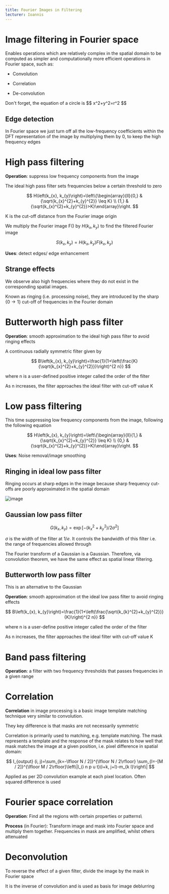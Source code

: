 ```yaml
---
title: Fourier Images in Filtering
lecturer: Ioannis
---
```


# Image filtering in Fourier space

Enables operations which are relatively complex in the spatial domain to
be computed as simpler and computationally more efficient operations in
Fourier space, such as:

-   Convolution

-   Correlation

-   De-convolution

<Important>
Don't forget, the equation of a circle is
$$
x^2+y^2=r^2
$$
</Important>

## Edge detection

In Fourier space we just turn off all the low-frequency coefficients
within the DFT representation of the image by multiplying them by 0, to
keep the high frequency edges

# High pass filtering

**Operation**: suppress low frequency components from the image

The ideal high pass filter sets frequencies below a certain threshold to
zero

$$
H\left(k_{x}, k_{y}\right)=\left\{\begin{array}{ll}{0,} & {\sqrt{k_{x}^{2}+k_{y}^{2}} \leq K} \\ {1,} & {\sqrt{k_{x}^{2}+k_{y}^{2}}>K}\end{array}\right.
$$

K is the cut-off distance from the Fourier image origin

We multiply the Fourier image F() by $H(k_x,k_y)$ to find the filtered
Fourier image

$$
S(k_x,k_y)=H(k_x,k_y)F(k_x,k_y)
$$

**Uses**: detect edges/ edge enhancement

## Strange effects

We observe also high frequencies where they do not exist in the
corresponding spatial images.

Known as ringing (i.e. processing noise), they are introduced by the
sharp $\{0\rightarrow 1\}$ cut-off of frequencies in the Fourier domain

# Butterworth high pass filter

**Operation**: smooth approximation to the ideal high pass filter to
avoid ringing effects

A continuous radially symmetric filter given by

$$
B\left(k_{x}, k_{y}\right)=\frac{1}{1+\left(\frac{K}{\sqrt{k_{x}^{2}+k_{y}^{2}}}\right)^{2 n}}
$$

where n is a user-defined positive integer called the order of the
filter

As n increases, the filter approaches the ideal filter with cut-off
value K

# Low pass filtering

This time suppressing low frequency components from the image, following
the following equation

$$
H\left(k_{x}, k_{y}\right)=\left\{\begin{array}{ll}{1,} & {\sqrt{k_{x}^{2}+k_{y}^{2}} \leq K} \\ {0,} & {\sqrt{k_{x}^{2}+k_{y}^{2}}>K}\end{array}\right.
$$

**Uses**: Noise removal/image smoothing

## Ringing in ideal low pass filter

Ringing occurs at sharp edges in the image because sharp frequency
cut-offs are poorly approximated in the spatial domain

![image](/img/Year_2/Software_Methodologies/Image_Processing/Filtering/low_pass.webp)

## Gaussian low pass filter

$$
G\left(k_{x}, k_{y}\right)=\exp \left[-\left(k_{x}^{2}+k_{y}^{2}\right) / 2 \sigma^{2}\right]
$$

$\sigma$ is the width of the filter at $1/e$. It controls the bandwidth
of this filter i.e. the range of frequencies allowed through

The Fourier transform of a Gaussian is a Gaussian. Therefore, via
convolution theorem, we have the same effect as spatial linear
filtering.

## Butterworth low pass filter

This is an alternative to the Gaussian

**Operation**: smooth approximation ot the ideal low pass filter to
avoid ringing effects

$$
B\left(k_{x}, k_{y}\right)=\frac{1}{1+\left(\frac{\sqrt{k_{k}^{2}+k_{y}^{2}}}{K}\right)^{2 n}}
$$

where n is a user-define positive integer called the order of the
filter

As n increases, the filter approaches the ideal filter with cut-off
value K

# Band pass filtering

**Operation**: a filter with two frequency thresholds that passes
frequencies in a given range

# Correlation

**Correlation** in image processing is a basic image template matching
technique very similar to convolution.

They key difference is that masks are not necessarily symmetric

Correlation is primarily used to matching, e.g. template matching. The
mask represents a template and the response of the mask relates to how
well that mask matches the image at a given position, i.e. pixel
difference in spatial domain:

$$
I_{output} (i, j)=\sum_{k=-\lfloor N / 2]}^{\lfloor N / 2\rfloor} \sum_{l=-[M / 2]}^{\lfloor M / 2\rfloor}\left\|I_{i n p u t}(i+k, j+l)-m_{k l}\right\|
$$

Applied as per 2D convolution example at each pixel location. Often
squared difference is used

# Fourier space correlation

**Operation**: Find all the regions with certain properties or patterns\

**Process** (in Fourier): Transform image and mask into Fourier space
and multiply them together. Frequencies in mask are amplified, whilst
others attenuated

# Deconvolution

To reverse the effect of a given filter, divide the image by the mask in
Fourier space

It is the inverse of convolution and is used as basis for image
deblurring
